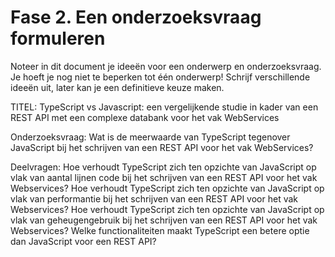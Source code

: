 # Fase 2. Een onderzoeksvraag formuleren

Noteer in dit document je ideeën voor een onderwerp en onderzoeksvraag. Je hoeft je nog niet te beperken tot één onderwerp! Schrijf verschillende ideeën uit, later kan je een definitieve keuze maken.

TITEL:
TypeScript vs Javascript: een vergelijkende studie in kader van een REST API met een complexe databank voor het vak WebServices

Onderzoeksvraag:
Wat is de meerwaarde van TypeScript tegenover JavaScript bij het schrijven van een REST API voor het vak WebServices?

Deelvragen:
  Hoe verhoudt TypeScript zich ten opzichte van JavaScript op vlak van aantal lijnen code bij het schrijven van een REST API voor het vak Webservices?
  Hoe verhoudt TypeScript zich ten opzichte van JavaScript op vlak van performantie bij het schrijven van een REST API voor het vak Webservices?
  Hoe verhoudt TypeScript zich ten opzichte van JavaScript op vlak van geheugengebruik bij het schrijven van een REST API voor het vak Webservices?
  Welke functionaliteiten maakt TypeScript een betere optie dan JavaScript voor een REST API?

